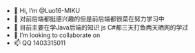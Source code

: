 - 👋 Hi, I’m @Luo16-MIKU  
- 👀 对前后端都挺感兴趣的但是前后端都很菜在努力学习中
- 🌱 目前主要在学Java后端的知识 js C#都三天打鱼两天晒网的学过 
- 💞️ I’m looking to collaborate on 
- 📫 QQ 1403315011 

<!---
Luo16-MIKU/Luo16-MIKU is a ✨ special ✨ repository because its `README.md` (this file) appears on your GitHub profile.
You can click the Preview link to take a look at your changes.
--->
